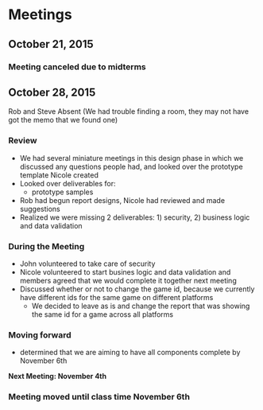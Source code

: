 # Meetings
## October 21, 2015

### Meeting canceled due to midterms

## October 28, 2015
Rob and Steve Absent (We had trouble finding a room, they may not have got the memo that we found one)

### Review
- We had several miniature meetings in this design phase in which we discussed any questions people had, and looked over the prototype template Nicole created
- Looked over deliverables for:
  - prototype samples
- Rob had begun report designs, Nicole had reviewed and made suggestions
- Realized we were missing 2 deliverables: 1) security, 2) business logic and data validation

### During the Meeting
- John volunteered to take care of security
- Nicole volunteered to start busines logic and data validation and members agreed that we would complete it together next meeting
- Discussed whether or not to change the game id, because we currently have different ids for the same game on different platforms
  - We decided to leave as is and change the report that was showing the same id for a game across all platforms

### Moving forward
- determined that we are aiming to have all components complete by November 6th


**Next Meeting: November 4th**
### Meeting moved until class time November 6th
